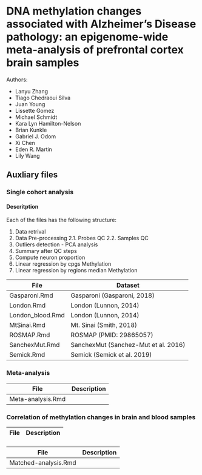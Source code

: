 # DNA methylation changes associated with Alzheimer’s Disease pathology: an epigenome-wide meta-analysis of prefrontal cortex brain samples

Authors:  
- Lanyu Zhang
- Tiago Chedraoui Silva
- Juan Young
- Lissette Gomez
- Michael Schmidt
- Kara Lyn Hamilton-Nelson
- Brian Kunkle
- Gabriel J. Odom
- Xi Chen
- Eden R. Martin
- Lily Wang

## Auxliary files

### Single cohort analysis

#### Descritption

Each of the files has the following structure:

1. Data retrival
2. Data Pre-processing
2.1. Probes QC
2.2. Samples QC
3. Outliers detection - PCA analysis
4. Summary after QC steps
5. Compute neuron proportion
6. Linear regression by cpgs Methylation
7. Linear regression by regions median Methylation


| File                 | Dataset |
|----------------------|-------------|
| Gasparoni.Rmd        |   Gasparoni (Gasparoni, 2018) |
| London.Rmd           |   London (Lunnon, 2014)    |
| London_blood.Rmd     |   London (Lunnon, 2014)     |
| MtSinai.Rmd          |   Mt. Sinai (Smith, 2018)  |
| ROSMAP.Rmd           |   ROSMAP (PMID: 29865057)    |
| SanchexMut.Rmd       |   SanchexMut (Sanchez-Mut et al. 2016)|
| Semick.Rmd           |   Semick (Semick et al. 2019)   |

### Meta-analysis 


| File                 | Description |
|----------------------|-------------|
| Meta-analysis.Rmd    |             |


### Correlation of methylation changes in brain and blood samples

| File                 | Description |
|----------------------|-------------|

### 

| File                 | Description |
|----------------------|-------------|
| Matched-analysis.Rmd |             |